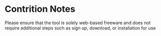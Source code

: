 # Contrition Notes

Please ensure that the tool is solely web-based freeware and does not require additional steps such as sign up, download, or installation for use
